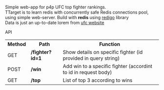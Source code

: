 Simple web-app for p4p UFC top fighter rankings.<br>
TTarget is to learn redis with concurrently safe Redis connections pool, using simple web-server.
Build with **redis** using <a href="https://github.com/gomodule/redigo">redigo</a> library
<br>
Data is just an up-to-date lorem from <a href="https://www.ufc.com/rankings">ufc website</a>

<table>API
<tr>
<th>Method</th>
<th>Path</th>
<th>Function</th>
</tr>
  <tr>
<td>GET</td>
    <td><b>/fighter?id=1</b></td>
    <td>Show details on specific fighter (id provided in query string)</td>
  </tr>
<tr>
<td>
POST
</td>
<td><b>/win</b></td>
<td>Add win to a specific fighter (accordint to id in request body)</td>
</tr>

<tr>
<td>GET</td>
<td><b>/top</b></td>
<td>List of top 3 according to wins</td>
</tr>
</table>